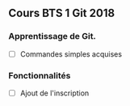 ## Cours BTS 1 Git 2018

### Apprentissage de Git.

- [ ] Commandes simples acquises


### Fonctionnalités

- [ ] Ajout de l'inscription
